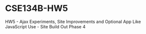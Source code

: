 # CSE134B-HW5
HW5 - Ajax Experiments, Site Improvements and Optional App Like JavaScript Use - Site Build Out Phase 4
